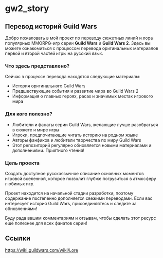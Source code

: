 # gw2_story

## Перевод историй Guild Wars

Добро пожаловать в мой проект по переводу сюжетных линий и лора популярных MMORPG-игр серии **Guild Wars** и **Guild Wars 2**.
Здесь вы можете ознакомиться с процессом перевода оригинальных материалов первой и второй частей игры на русский язык.

### Что здесь представлено?

Сейчас в процессе перевода находятся следующие материалы:
- История оригинального Guild Wars
- Предшествующие события и развитие мира во Guild Wars 2
- Информация о главных героях, расах и значимых местах игрового мира

### Для кого полезно?

- Любители и фанаты серии Guild Wars, желающие лучше разобраться в сюжете и мире игры
- Игроки, предпочитающие читать историю на родном языке
- Авторы фанфиков и любители творчества по миру Guild Wars
- Этот репозиторий регулярно обновляется новыми материалами и дополнениями. Приятного чтения!

### Цель проекта

Создать доступное русскоязычное описание основных моментов игровой вселенной,
которое позволит глубже погрузиться в атмосферу любимых игр.

Проект находится на начальной стадии разработки, поэтому содержание постепенно дополняется свежими переводами.
Если вас интересует история Guild Wars, присоединяйтесь и следите за обновлениями!

Буду рада вашим комментариям и отзывам, чтобы сделать этот ресурс ещё полезнее для всех фанатов серии!

## Ссылки

https://wiki.guildwars.com/wiki/Lore
